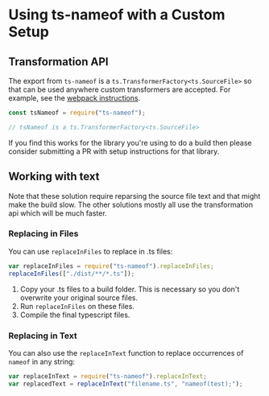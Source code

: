 ﻿# Using ts-nameof with a Custom Setup

## Transformation API

The export from `ts-nameof` is a `ts.TransformerFactory<ts.SourceFile>` so that can be used anywhere custom transformers are accepted. For example, see the [webpack instructions](webpack.md).

```ts
const tsNameof = require("ts-nameof");

// tsNameof is a ts.TransformerFactory<ts.SourceFile>
```

If you find this works for the library you're using to do a build then please consider submitting a PR with setup instructions for that library.

## Working with text

Note that these solution require reparsing the source file text and that might make the build slow. The other solutions mostly all use the
transformation api which will be much faster.

### Replacing in Files

You can use `replaceInFiles` to replace in .ts files:

```javascript
var replaceInFiles = require("ts-nameof").replaceInFiles;
replaceInFiles(["./dist/**/*.ts"]);
```

1. Copy your .ts files to a build folder. This is necessary so you don't overwrite your original source files.
2. Run `replaceInFiles` on these files.
3. Compile the final typescript files.

### Replacing in Text

You can also use the `replaceInText` function to replace occurrences of `nameof` in any string:

```javascript
var replaceInText = require("ts-nameof").replaceInText;
var replacedText = replaceInText("filename.ts", "nameof(test);");
```
